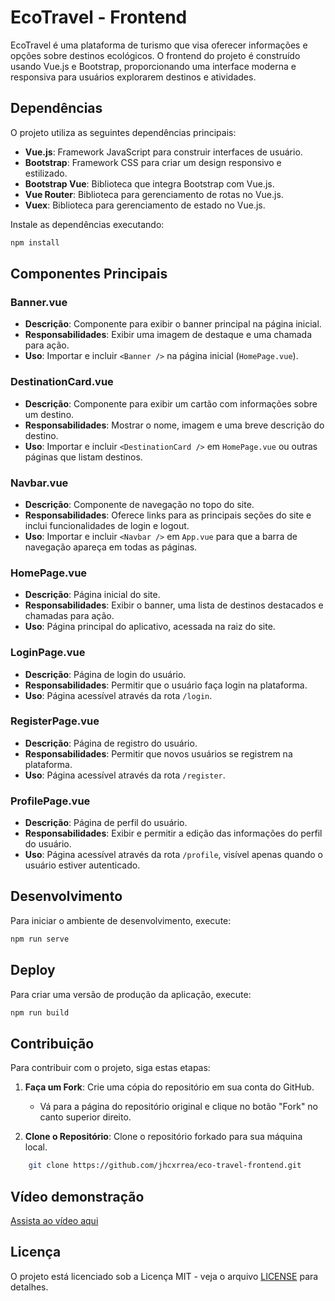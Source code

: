 # EcoTravel - Frontend

EcoTravel é uma plataforma de turismo que visa oferecer informações e opções sobre destinos ecológicos. O frontend do projeto é construído usando Vue.js e Bootstrap, proporcionando uma interface moderna e responsiva para usuários explorarem destinos e atividades.


## Dependências

O projeto utiliza as seguintes dependências principais:

- **Vue.js**: Framework JavaScript para construir interfaces de usuário.
- **Bootstrap**: Framework CSS para criar um design responsivo e estilizado.
- **Bootstrap Vue**: Biblioteca que integra Bootstrap com Vue.js.
- **Vue Router**: Biblioteca para gerenciamento de rotas no Vue.js.
- **Vuex**: Biblioteca para gerenciamento de estado no Vue.js.

Instale as dependências executando:

```bash
npm install
```


## Componentes Principais

### Banner.vue

- **Descrição**: Componente para exibir o banner principal na página inicial.
- **Responsabilidades**: Exibir uma imagem de destaque e uma chamada para ação.
- **Uso**: Importar e incluir `<Banner />` na página inicial (`HomePage.vue`).

### DestinationCard.vue

- **Descrição**: Componente para exibir um cartão com informações sobre um destino.
- **Responsabilidades**: Mostrar o nome, imagem e uma breve descrição do destino.
- **Uso**: Importar e incluir `<DestinationCard />` em `HomePage.vue` ou outras páginas que listam destinos.

### Navbar.vue

- **Descrição**: Componente de navegação no topo do site.
- **Responsabilidades**: Oferece links para as principais seções do site e inclui funcionalidades de login e logout.
- **Uso**: Importar e incluir `<Navbar />` em `App.vue` para que a barra de navegação apareça em todas as páginas.

### HomePage.vue

- **Descrição**: Página inicial do site.
- **Responsabilidades**: Exibir o banner, uma lista de destinos destacados e chamadas para ação.
- **Uso**: Página principal do aplicativo, acessada na raiz do site.

### LoginPage.vue

- **Descrição**: Página de login do usuário.
- **Responsabilidades**: Permitir que o usuário faça login na plataforma.
- **Uso**: Página acessível através da rota `/login`.

### RegisterPage.vue

- **Descrição**: Página de registro do usuário.
- **Responsabilidades**: Permitir que novos usuários se registrem na plataforma.
- **Uso**: Página acessível através da rota `/register`.

### ProfilePage.vue

- **Descrição**: Página de perfil do usuário.
- **Responsabilidades**: Exibir e permitir a edição das informações do perfil do usuário.
- **Uso**: Página acessível através da rota `/profile`, visível apenas quando o usuário estiver autenticado.

## Desenvolvimento

Para iniciar o ambiente de desenvolvimento, execute:

```bash
npm run serve
```

## Deploy

Para criar uma versão de produção da aplicação, execute:

```bash
npm run build
```

## Contribuição

Para contribuir com o projeto, siga estas etapas:

1. **Faça um Fork**: Crie uma cópia do repositório em sua conta do GitHub.
   - Vá para a página do repositório original e clique no botão "Fork" no canto superior direito.

2. **Clone o Repositório**: Clone o repositório forkado para sua máquina local.
```bash
    git clone https://github.com/jhcxrrea/eco-travel-frontend.git
```

## Vídeo demonstração

[Assista ao vídeo aqui]([https://www.youtube.com/watch?v=exemplo](https://youtu.be/fEtz8TNKxWY))

## Licença

O projeto está licenciado sob a Licença MIT - veja o arquivo [LICENSE](LICENSE) para detalhes.



